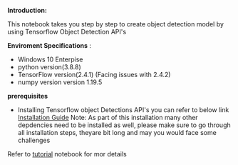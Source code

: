 **Introduction:**

This notebook takes you step by step to create object detection model by using Tensorflow Object Detection API&#39;s

**Enviroment Specifications** :

- Windows 10 Enterpise
- python version(3.8.8)
- TensorFlow version(2.4.1) (Facing issues with 2.4.2)
- numpy version version 1.19.5

**prerequisites**

- Installing Tensorflow object Detections API&#39;s you can refer to below link [Installation Guide](http://https/tensorflow-object-detection-api-tutorial.readthedocs.io/en/latest/install.html)
 Note: As part of this installation many other depdencies need to be installed as well, please make sure to go through all installation steps, theyare bit long and may you would face some challenges

Refer to [tutorial](https://github.com/halhwadi/WebCamObjectDetectionRealTime/blob/main/tutorial.ipynb) notebook for mor details
